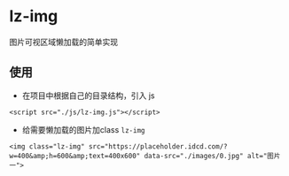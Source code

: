 # lz-img
图片可视区域懒加载的简单实现

## 使用
- 在项目中根据自己的目录结构，引入 js
```
<script src="./js/lz-img.js"></script>
```
- 给需要懒加载的图片加class `lz-img`
```
<img class="lz-img" src="https://placeholder.idcd.com/?w=400&amp;h=600&amp;text=400x600" data-src="./images/0.jpg" alt="图片一">
```

